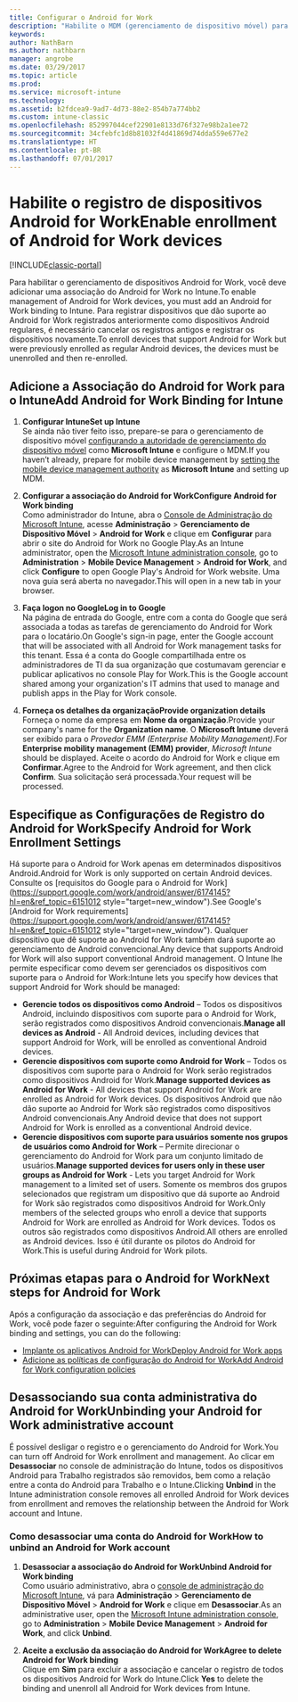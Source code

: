 ```yaml
---
title: Configurar o Android for Work
description: "Habilite o MDM (gerenciamento de dispositivo móvel) para dispositivos Android for Work com o Microsoft Intune."
keywords: 
author: NathBarn
ms.author: nathbarn
manager: angrobe
ms.date: 03/29/2017
ms.topic: article
ms.prod: 
ms.service: microsoft-intune
ms.technology: 
ms.assetid: b2fdcea9-9ad7-4d73-88e2-854b7a774bb2
ms.custom: intune-classic
ms.openlocfilehash: 852997044cef22901e8133d76f327e98b2a1ee72
ms.sourcegitcommit: 34cfebfc1d8b81032f4d41869d74dda559e677e2
ms.translationtype: HT
ms.contentlocale: pt-BR
ms.lasthandoff: 07/01/2017
---
```

# <span data-ttu-id="ece6b-103">Habilite o registro de dispositivos Android for Work</span><span class="sxs-lookup"><span data-stu-id="ece6b-103">Enable enrollment of Android for Work devices</span></span>
<a id="enable-enrollment-of-android-for-work-devices" class="xliff"></a>

[!INCLUDE[classic-portal](../includes/classic-portal.md)]

<span data-ttu-id="ece6b-104">Para habilitar o gerenciamento de dispositivos Android for Work, você deve adicionar uma associação do Android for Work no Intune.</span><span class="sxs-lookup"><span data-stu-id="ece6b-104">To enable management of Android for Work devices, you must add an Android for Work binding to Intune.</span></span> <span data-ttu-id="ece6b-105">Para registrar dispositivos que dão suporte ao Android for Work registrados anteriormente como dispositivos Android regulares, é necessário cancelar os registros antigos e registrar os dispositivos novamente.</span><span class="sxs-lookup"><span data-stu-id="ece6b-105">To enroll devices that support Android for Work but were previously enrolled as regular Android devices, the devices must be unenrolled and then re-enrolled.</span></span>

## <span data-ttu-id="ece6b-106">Adicione a Associação do Android for Work para o Intune</span><span class="sxs-lookup"><span data-stu-id="ece6b-106">Add Android for Work Binding for Intune</span></span>
<a id="add-android-for-work-binding-for-intune" class="xliff"></a>

1. <span data-ttu-id="ece6b-107">**Configurar Intune**</span><span class="sxs-lookup"><span data-stu-id="ece6b-107">**Set up Intune**</span></span><br>
<span data-ttu-id="ece6b-108">Se ainda não tiver feito isso, prepare-se para o gerenciamento de dispositivo móvel [configurando a autoridade de gerenciamento do dispositivo móvel](/intune-classic/get-started/start-with-a-paid-subscription-to-microsoft-intune-step-8#enable-device-enrollment) como **Microsoft Intune** e configure o MDM.</span><span class="sxs-lookup"><span data-stu-id="ece6b-108">If you haven’t already, prepare for mobile device management by  [setting the mobile device management authority](/intune-classic/get-started/start-with-a-paid-subscription-to-microsoft-intune-step-8#enable-device-enrollment) as **Microsoft Intune** and setting up MDM.</span></span>

2. <span data-ttu-id="ece6b-109">**Configurar a associação do Android for Work**</span><span class="sxs-lookup"><span data-stu-id="ece6b-109">**Configure Android for Work binding**</span></span><br>
    <span data-ttu-id="ece6b-110">Como administrador do Intune, abra o [Console de Administração do Microsoft Intune](https://manage.microsoft.com), acesse **Administração** &gt; **Gerenciamento de Dispositivo Móvel** &gt; **Android for Work** e clique em **Configurar** para abrir o site do Android for Work no Google Play.</span><span class="sxs-lookup"><span data-stu-id="ece6b-110">As an Intune administrator, open the [Microsoft Intune administration console](https://manage.microsoft.com), go to **Administration** &gt; **Mobile Device Management** &gt; **Android for Work**, and click **Configure** to open Google Play's Android for Work website.</span></span> <span data-ttu-id="ece6b-111">Uma nova guia será aberta no navegador.</span><span class="sxs-lookup"><span data-stu-id="ece6b-111">This will open in a new tab in your browser.</span></span>

3. <span data-ttu-id="ece6b-112">**Faça logon no Google**</span><span class="sxs-lookup"><span data-stu-id="ece6b-112">**Log in to Google**</span></span><br>
   <span data-ttu-id="ece6b-113">Na página de entrada do Google, entre com a conta do Google que será associada a todas as tarefas de gerenciamento do Android for Work para o locatário.</span><span class="sxs-lookup"><span data-stu-id="ece6b-113">On Google's sign-in page, enter the Google account that will be associated with all Android for Work management tasks for this tenant.</span></span> <span data-ttu-id="ece6b-114">Essa é a conta do Google compartilhada entre os administradores de TI da sua organização que costumavam gerenciar e publicar aplicativos no console Play for Work.</span><span class="sxs-lookup"><span data-stu-id="ece6b-114">This is the Google account shared among your organization's IT admins that used to manage and publish apps in the Play for Work console.</span></span>

4. <span data-ttu-id="ece6b-115">**Forneça os detalhes da organização**</span><span class="sxs-lookup"><span data-stu-id="ece6b-115">**Provide organization details**</span></span><br>
   <span data-ttu-id="ece6b-116">Forneça o nome da empresa em **Nome da organização**.</span><span class="sxs-lookup"><span data-stu-id="ece6b-116">Provide your company's name for the **Organization name**.</span></span> <span data-ttu-id="ece6b-117">O **Microsoft Intune** deverá ser exibido para o *Provedor EMM (Enterprise Mobility Management)*.</span><span class="sxs-lookup"><span data-stu-id="ece6b-117">For **Enterprise mobility management (EMM) provider**, *Microsoft Intune* should be displayed.</span></span> <span data-ttu-id="ece6b-118">Aceite o acordo do Android for Work e clique em **Confirmar**.</span><span class="sxs-lookup"><span data-stu-id="ece6b-118">Agree to the Android for Work agreement, and then click **Confirm**.</span></span> <span data-ttu-id="ece6b-119">Sua solicitação será processada.</span><span class="sxs-lookup"><span data-stu-id="ece6b-119">Your request will be processed.</span></span>

## <span data-ttu-id="ece6b-120">Especifique as Configurações de Registro do Android for Work</span><span class="sxs-lookup"><span data-stu-id="ece6b-120">Specify Android for Work Enrollment Settings</span></span>
<a id="specify-android-for-work-enrollment-settings" class="xliff"></a>
   <span data-ttu-id="ece6b-121">Há suporte para o Android for Work apenas em determinados dispositivos Android.</span><span class="sxs-lookup"><span data-stu-id="ece6b-121">Android for Work is only supported on certain Android devices.</span></span> <span data-ttu-id="ece6b-122">Consulte os [requisitos do Google para o Android for Work](https://support.google.com/work/android/answer/6174145?hl=en&ref_topic=6151012 style="target=new_window").</span><span class="sxs-lookup"><span data-stu-id="ece6b-122">See Google's [Android for Work requirements](https://support.google.com/work/android/answer/6174145?hl=en&ref_topic=6151012 style="target=new_window").</span></span>  <span data-ttu-id="ece6b-123">Qualquer dispositivo que dê suporte ao Android for Work também dará suporte ao gerenciamento de Android convencional.</span><span class="sxs-lookup"><span data-stu-id="ece6b-123">Any device that supports Android for Work will also support conventional Android management.</span></span>  <span data-ttu-id="ece6b-124">O Intune lhe permite especificar como devem ser gerenciados os dispositivos com suporte para o Android for Work:</span><span class="sxs-lookup"><span data-stu-id="ece6b-124">Intune lets you specify how devices that support Android for Work should be managed:</span></span>

   - <span data-ttu-id="ece6b-125">**Gerencie todos os dispositivos como Android** – Todos os dispositivos Android, incluindo dispositivos com suporte para o Android for Work, serão registrados como dispositivos Android convencionais.</span><span class="sxs-lookup"><span data-stu-id="ece6b-125">**Manage all devices as Android** - All Android devices, including devices that support Android for Work, will be enrolled as conventional Android devices.</span></span>
   - <span data-ttu-id="ece6b-126">**Gerencie dispositivos com suporte como Android for Work** – Todos os dispositivos com suporte para o Android for Work serão registrados como dispositivos Android for Work.</span><span class="sxs-lookup"><span data-stu-id="ece6b-126">**Manage supported devices as Android for Work** - All devices that support Android for Work are enrolled as Android for Work devices.</span></span> <span data-ttu-id="ece6b-127">Os dispositivos Android que não dão suporte ao Android for Work são registrados como dispositivos Android convencionais.</span><span class="sxs-lookup"><span data-stu-id="ece6b-127">Any Android device that does not support Android for Work is enrolled as a conventional Android device.</span></span>
   - <span data-ttu-id="ece6b-128">**Gerencie dispositivos com suporte para usuários somente nos grupos de usuários como Android for Work** – Permite direcionar o gerenciamento do Android for Work para um conjunto limitado de usuários.</span><span class="sxs-lookup"><span data-stu-id="ece6b-128">**Manage supported devices for users only in these user groups as Android for Work** - Lets you target Android for Work management to a limited set of users.</span></span> <span data-ttu-id="ece6b-129">Somente os membros dos grupos selecionados que registram um dispositivo que dá suporte ao Android for Work são registrados como dispositivos Android for Work.</span><span class="sxs-lookup"><span data-stu-id="ece6b-129">Only members of the selected groups who enroll a device that supports Android for Work are enrolled as Android for Work devices.</span></span> <span data-ttu-id="ece6b-130">Todos os outros são registrados como dispositivos Android.</span><span class="sxs-lookup"><span data-stu-id="ece6b-130">All others are enrolled as Android devices.</span></span> <span data-ttu-id="ece6b-131">Isso é útil durante os pilotos do Android for Work.</span><span class="sxs-lookup"><span data-stu-id="ece6b-131">This is useful during Android for Work pilots.</span></span>

## <span data-ttu-id="ece6b-132">Próximas etapas para o Android for Work</span><span class="sxs-lookup"><span data-stu-id="ece6b-132">Next steps for Android for Work</span></span>
<a id="next-steps-for-android-for-work" class="xliff"></a>
<span data-ttu-id="ece6b-133">Após a configuração da associação e das preferências do Android for Work, você pode fazer o seguinte:</span><span class="sxs-lookup"><span data-stu-id="ece6b-133">After configuring the Android for Work binding and settings, you can do the following:</span></span>
- [<span data-ttu-id="ece6b-134">Implante os aplicativos Android for Work</span><span class="sxs-lookup"><span data-stu-id="ece6b-134">Deploy Android for Work apps</span></span>](android-for-work-apps.md)
- [<span data-ttu-id="ece6b-135">Adicione as políticas de configuração do Android for Work</span><span class="sxs-lookup"><span data-stu-id="ece6b-135">Add Android for Work configuration policies</span></span>](android-for-work-policy-settings-in-microsoft-intune.md)

## <span data-ttu-id="ece6b-136">Desassociando sua conta administrativa do Android for Work</span><span class="sxs-lookup"><span data-stu-id="ece6b-136">Unbinding your Android for Work administrative account</span></span>
<a id="unbinding-your-android-for-work-administrative-account" class="xliff"></a>

<span data-ttu-id="ece6b-137">É possível desligar o registro e o gerenciamento do Android for Work.</span><span class="sxs-lookup"><span data-stu-id="ece6b-137">You can turn off Android for Work enrollment and management.</span></span> <span data-ttu-id="ece6b-138">Ao clicar em **Desassociar** no console de administração do Intune, todos os dispositivos Android para Trabalho registrados são removidos, bem como a relação entre a conta do Android para Trabalho e o Intune.</span><span class="sxs-lookup"><span data-stu-id="ece6b-138">Clicking **Unbind** in the Intune administration console removes all enrolled Android for Work devices from enrollment and removes the relationship between the Android for Work account and Intune.</span></span>

### <span data-ttu-id="ece6b-139">Como desassociar uma conta do Android for Work</span><span class="sxs-lookup"><span data-stu-id="ece6b-139">How to unbind an Android for Work account</span></span>
<a id="how-to-unbind-an-android-for-work-account" class="xliff"></a>

1. <span data-ttu-id="ece6b-140">**Desassociar a associação do Android for Work**</span><span class="sxs-lookup"><span data-stu-id="ece6b-140">**Unbind Android for Work binding**</span></span><br>
    <span data-ttu-id="ece6b-141">Como usuário administrativo, abra o [console de administração do Microsoft Intune](https://manage.microsoft.com), vá para **Administração** &gt; **Gerenciamento de Dispositivo Móvel** &gt; **Android for Work** e clique em **Desassociar**.</span><span class="sxs-lookup"><span data-stu-id="ece6b-141">As an administrative user, open the [Microsoft Intune administration console](https://manage.microsoft.com), go to **Administration** &gt; **Mobile Device Management** &gt; **Android for Work**, and click **Unbind**.</span></span>

2. <span data-ttu-id="ece6b-142">**Aceite a exclusão da associação do Android for Work**</span><span class="sxs-lookup"><span data-stu-id="ece6b-142">**Agree to delete Android for Work binding**</span></span><br>
  <span data-ttu-id="ece6b-143">Clique em **Sim** para excluir a associação e cancelar o registro de todos os dispositivos Android for Work do Intune.</span><span class="sxs-lookup"><span data-stu-id="ece6b-143">Click **Yes** to delete the binding and unenroll all Android for Work devices from Intune.</span></span>
